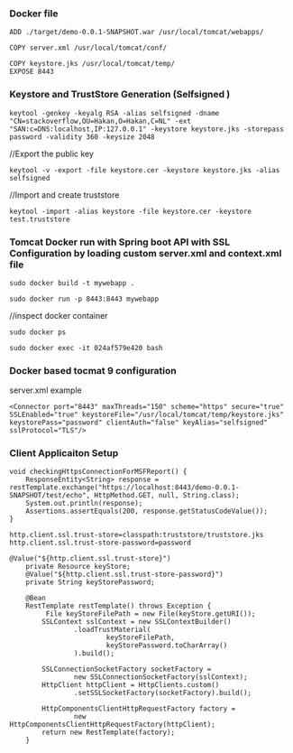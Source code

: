 ### Docker file 

```FROM tomcat:9-jdk11
ADD ./target/demo-0.0.1-SNAPSHOT.war /usr/local/tomcat/webapps/

COPY server.xml /usr/local/tomcat/conf/

COPY keystore.jks /usr/local/tomcat/temp/
EXPOSE 8443
```



### Keystore and TrustStore Generation (Selfsigned )

```keytool -genkey -keyalg RSA -alias selfsigned -dname "CN=stackoverflow,OU=Hakan,O=Hakan,C=NL" -ext "SAN:c=DNS:localhost,IP:127.0.0.1" -keystore keystore.jks -storepass password -validity 360 -keysize 2048```

//Export the public key

```keytool -v -export -file keystore.cer -keystore keystore.jks -alias selfsigned```

//Import and create truststore

```keytool -import -alias keystore -file keystore.cer -keystore test.truststore```

### Tomcat Docker run with Spring boot API with SSL Configuration by loading custom server.xml and context.xml file 

```sudo docker build -t mywebapp .```

```sudo docker run -p 8443:8443 mywebapp```

//inspect docker container 

```sudo docker ps```

```sudo docker exec -it 024af579e420 bash```


### Docker based tocmat 9 configuration

server.xml example

```<Connector port="8443" maxThreads="150" scheme="https" secure="true" SSLEnabled="true" keystoreFile="/usr/local/tomcat/temp/keystore.jks" keystorePass="password" clientAuth="false" keyAlias="selfsigned" sslProtocol="TLS"/>```

### Client Applicaiton Setup

```@Test
void checkingHttpsConnectionForMSFReport() {
    ResponseEntity<String> response = restTemplate.exchange("https://localhost:8443/demo-0.0.1-SNAPSHOT/test/echo", HttpMethod.GET, null, String.class);
    System.out.println(response);
    Assertions.assertEquals(200, response.getStatusCodeValue());
}

http.client.ssl.trust-store=classpath:truststore/truststore.jks
http.client.ssl.trust-store-password=password

@Value("${http.client.ssl.trust-store}")
    private Resource keyStore;
    @Value("${http.client.ssl.trust-store-password}")
    private String keyStorePassword;

    @Bean
    RestTemplate restTemplate() throws Exception {
         File keyStoreFilePath = new File(keyStore.getURI());
        SSLContext sslContext = new SSLContextBuilder()
                .loadTrustMaterial(
                        keyStoreFilePath,
                        keyStorePassword.toCharArray()
                ).build();

        SSLConnectionSocketFactory socketFactory =
                new SSLConnectionSocketFactory(sslContext);
        HttpClient httpClient = HttpClients.custom()
                .setSSLSocketFactory(socketFactory).build();

        HttpComponentsClientHttpRequestFactory factory =
                new HttpComponentsClientHttpRequestFactory(httpClient);
        return new RestTemplate(factory);
    }
```


